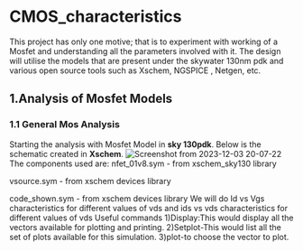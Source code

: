 # CMOS_characteristics
This project has only one motive; that is to experiment with working of a Mosfet and understanding all the parameters involved with it. The design will utilise the models that are present under the skywater 130nm pdk and various open source tools such as Xschem, NGSPICE , Netgen, etc.
## 1.Analysis of Mosfet Models
### 1.1 General Mos Analysis

Starting the analysis with Mosfet Model in **sky 130pdk**. Below is the schematic created in **Xschem**. 
![Screenshot from 2023-12-03 20-07-22](https://github.com/K-shejuti/CMOS_characteristics/assets/152790020/0aca716b-b369-4448-8ab6-b641680b5afe)
The components used are:
nfet_01v8.sym - from xschem_sky130 library

vsource.sym - from xschem devices library

code_shown.sym - from xschem devices library
We will do Id vs Vgs characteristics for different values of vds and ids vs vds characteristics for different values of vds
Useful commands
1)Display:This would display all the vectors available for plotting and printing.
2)Setplot-This would list all the set of plots available for this simulation.
3)plot-to choose the vector to plot.
